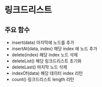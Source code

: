# 링크드리스트

## 주요 함수

-   insert(data) 마지막에 노드를 추가
-   insertAt(data, index) 해당 index 에 노드 추가
-   delete(index) 해당 index 노드 삭제
-   deleteList() 해당 링크드리스트 초기화
-   deleteLast() 마지막 노드 삭제
-   indexOf(data) 해당 데이터 index 리턴
-   count() 링크드리스트 length 리턴
